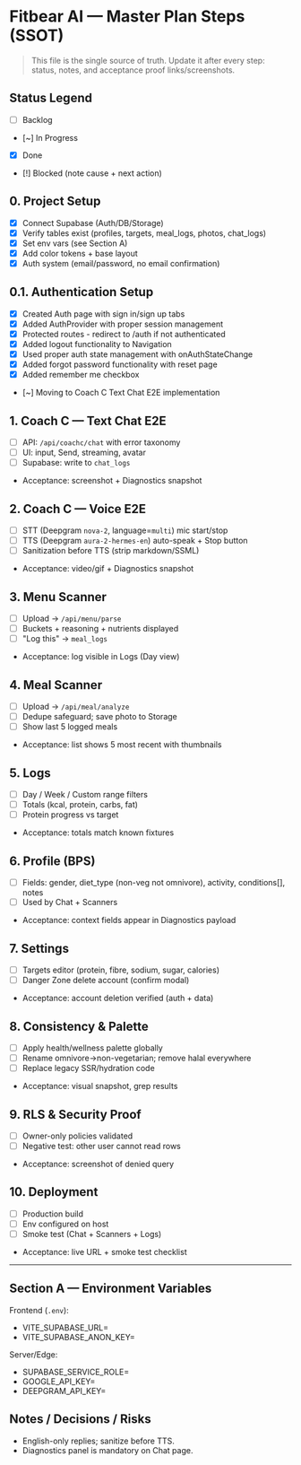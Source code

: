 # Fitbear AI — Master Plan Steps (SSOT)

> This file is the single source of truth. Update it after every step: status, notes, and acceptance proof links/screenshots.

## Status Legend
- [ ] Backlog
- [~] In Progress
- [x] Done
- [!] Blocked (note cause + next action)

## 0. Project Setup
- [x] Connect Supabase (Auth/DB/Storage)
- [x] Verify tables exist (profiles, targets, meal_logs, photos, chat_logs)
- [x] Set env vars (see Section A)
- [x] Add color tokens + base layout
- [x] Auth system (email/password, no email confirmation)

## 0.1. Authentication Setup
- [x] Created Auth page with sign in/sign up tabs
- [x] Added AuthProvider with proper session management
- [x] Protected routes - redirect to /auth if not authenticated
- [x] Added logout functionality to Navigation
- [x] Used proper auth state management with onAuthStateChange
- [x] Added forgot password functionality with reset page
- [x] Added remember me checkbox
- [~] Moving to Coach C Text Chat E2E implementation

## 1. Coach C — Text Chat E2E
- [ ] API: `/api/coachc/chat` with error taxonomy
- [ ] UI: input, Send, streaming, avatar
- [ ] Supabase: write to `chat_logs`
- Acceptance: screenshot + Diagnostics snapshot

## 2. Coach C — Voice E2E
- [ ] STT (Deepgram `nova-2`, language=`multi`) mic start/stop
- [ ] TTS (Deepgram `aura-2-hermes-en`) auto-speak + Stop button
- [ ] Sanitization before TTS (strip markdown/SSML)
- Acceptance: video/gif + Diagnostics snapshot

## 3. Menu Scanner
- [ ] Upload → `/api/menu/parse`
- [ ] Buckets + reasoning + nutrients displayed
- [ ] "Log this" → `meal_logs`
- Acceptance: log visible in Logs (Day view)

## 4. Meal Scanner
- [ ] Upload → `/api/meal/analyze`
- [ ] Dedupe safeguard; save photo to Storage
- [ ] Show last 5 logged meals
- Acceptance: list shows 5 most recent with thumbnails

## 5. Logs
- [ ] Day / Week / Custom range filters
- [ ] Totals (kcal, protein, carbs, fat)
- [ ] Protein progress vs target
- Acceptance: totals match known fixtures

## 6. Profile (BPS)
- [ ] Fields: gender, diet_type (non-veg not omnivore), activity, conditions[], notes
- [ ] Used by Chat + Scanners
- Acceptance: context fields appear in Diagnostics payload

## 7. Settings
- [ ] Targets editor (protein, fibre, sodium, sugar, calories)
- [ ] Danger Zone delete account (confirm modal)
- Acceptance: account deletion verified (auth + data)

## 8. Consistency & Palette
- [ ] Apply health/wellness palette globally
- [ ] Rename omnivore→non-vegetarian; remove halal everywhere
- [ ] Replace legacy SSR/hydration code
- Acceptance: visual snapshot, grep results

## 9. RLS & Security Proof
- [ ] Owner-only policies validated
- [ ] Negative test: other user cannot read rows
- Acceptance: screenshot of denied query

## 10. Deployment
- [ ] Production build
- [ ] Env configured on host
- [ ] Smoke test (Chat + Scanners + Logs)
- Acceptance: live URL + smoke test checklist

---

## Section A — Environment Variables

Frontend (`.env`):
- VITE_SUPABASE_URL=
- VITE_SUPABASE_ANON_KEY=

Server/Edge:
- SUPABASE_SERVICE_ROLE=
- GOOGLE_API_KEY=
- DEEPGRAM_API_KEY=

## Notes / Decisions / Risks
- English-only replies; sanitize before TTS.
- Diagnostics panel is mandatory on Chat page.